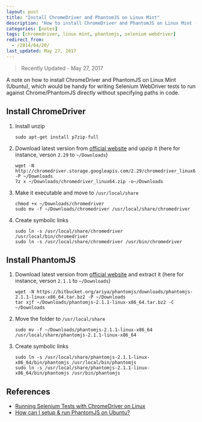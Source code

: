 ```yaml
---
layout: post
title: "Install ChromeDriver and PhantomJS on Linux Mint"
description: "How to install ChromeDriver and PhantomJS on Linux Mint (Ubuntu)"
categories: [notes]
tags: [chromedriver, linux mint, phantomjs, selenium webdriver]
redirect_from:
  - /2014/04/20/
last_updated: May 27, 2017
---
```


> Recently Updated - May 27, 2017

A note on how to install ChromeDriver and PhantomJS on Linux Mint (Ubuntu),
which would be handy for writing Selenium WebDriver tests
to run against Chrome/PhantomJS directly without specifying paths in code.

## Install ChromeDriver

1. Install unzip

	   sudo apt-get install p7zip-full

2. Download latest version from [official website](http://chromedriver.storage.googleapis.com/index.html)
   and upzip it (here for instance, verson `2.29` to `~/Downloads`)

	   wget -N http://chromedriver.storage.googleapis.com/2.29/chromedriver_linux64.zip -P ~/Downloads
	   7z x ~/Downloads/chromedriver_linux64.zip -o~/Downloads

3. Make it executable and move to `/usr/local/share`

	   chmod +x ~/Downloads/chromedriver
	   sudo mv -f ~/Downloads/chromedriver /usr/local/share/chromedriver

4. Create symbolic links

	   sudo ln -s /usr/local/share/chromedriver /usr/local/bin/chromedriver
	   sudo ln -s /usr/local/share/chromedriver /usr/bin/chromedriver

## Install PhantomJS

1. Download latest version from [official website](http://phantomjs.org/download.html)
   and extract it (here for instance, verson `2.1.1` to `~/Downloads`)

	   wget -N https://bitbucket.org/ariya/phantomjs/downloads/phantomjs-2.1.1-linux-x86_64.tar.bz2 -P ~/Downloads
	   tar xjf ~/Downloads/phantomjs-2.1.1-linux-x86_64.tar.bz2 -C ~/Downloads

2. Move the folder to `/usr/local/share`

	   sudo mv -f ~/Downloads/phantomjs-2.1.1-linux-x86_64 /usr/local/share/phantomjs-2.1.1-linux-x86_64

3. Create symbolic links

	   sudo ln -s /usr/local/share/phantomjs-2.1.1-linux-x86_64/bin/phantomjs /usr/local/bin/phantomjs
	   sudo ln -s /usr/local/share/phantomjs-2.1.1-linux-x86_64/bin/phantomjs /usr/bin/phantomjs

## References

- [Running Selenium Tests with ChromeDriver on Linux](http://selftechy.com/2011/08/17/running-selenium-tests-with-chromedriver-on-linux)
- [How can I setup & run PhantomJS on Ubuntu?](http://stackoverflow.com/q/8778513/1177636)
